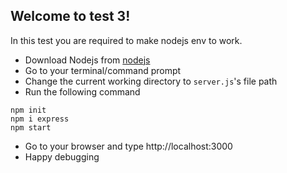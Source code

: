 ## Welcome to test 3!

In this test you are required to make nodejs env to work.
- Download Nodejs from [nodejs](https://nodejs.org/en/)
- Go to your terminal/command prompt
- Change the current working directory to `server.js`'s file path
- Run the following command 
```
npm init
npm i express
npm start
```
- Go to your browser and type http://localhost:3000
- Happy debugging